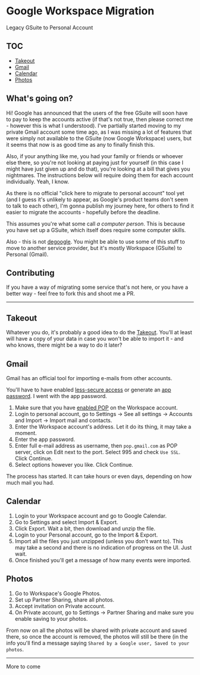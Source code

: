 # Google Workspace Migration
Legacy GSuite to Personal Account

## TOC

- [Takeout](#takeout)
- [Gmail](#gmail)
- [Calendar](#calendar)
- [Photos](#photos)

## What's going on?

Hi! Google has announced that the users of the free GSuite will soon have to pay to keep the accounts active (if that's not true, then please correct me - however this is what I understood). I've partially started moving to my private Gmail account some time ago, as I was missing a lot of features that were simply not available to the GSuite (now Google Workspace) users, but it seems that now is as good time as any to finally finish this.

Also, if your anything like me, you had your family or friends or whoever else there, so you're not looking at paying just for yourself (in this case I might have just given up and do that), you're looking at a bill that gives you nightmares. The instructions below will require doing them for each account individually. Yeah, I know.

As there is no official "click here to migrate to personal account" tool yet (and I guess it's unlikely to appear, as Google's product teams don't seem to talk to each other), I'm gonna publish my journey here, for others to find it easier to migrate the accounts - hopefully before the deadline.

This assumes you're what some call _a computer person_. This is because you have set up a GSuite, which itself does require some computer skills.

Also - this is not [degoogle](https://github.com/tycrek/degoogle). You might be able to use some of this stuff to move to another service provider, but it's mostly Workspace (GSuite) to Personal (Gmail).

## Contributing

If you have a way of migrating some service that's not here, or you have a better way - feel free to fork this and shoot me a PR.

---

## Takeout

Whatever you do, it's probably a good idea to do the [Takeout](https://takeout.google.com/). You'll at least will have a copy of your data in case you won't be able to import it - and who knows, there might be a way to do it later?

## Gmail

Gmail has an official tool for importing e-mails from other accounts. 

You'll have to have enabled [less-secure access](https://myaccount.google.com/lesssecureapps) or generate an [app password](https://myaccount.google.com/apppasswords). I went with the app password.

1. Make sure that you have [enabled POP](https://support.google.com/mail/answer/7104828) on the Workspace account.
2. Login to personal account, go to Settings -> See all settings -> Accounts and Import -> Import mail and contacts.
3. Enter the Workspace account's address. Let it do its thing, it may take a moment.
4. Enter the app password.
5. Enter full e-mail address as username, then `pop.gmail.com` as POP server, click on Edit next to the port. Select 995 and check `Use SSL`. Click Continue.
6. Select options however you like. Click Continue.

The process has started. It can take hours or even days, depending on how much mail you had.

## Calendar

1. Login to your Workspace account and go to Google Calendar.
2. Go to Settings and select Import & Export.
3. Click Export. Wait a bit, then download and unzip the file.
4. Login to your Personal account, go to the Import & Export.
5. Import all the files you just unzipped (unless you don't want to). This may take a second and there is no indication of progress on the UI. Just wait.
6. Once finished you'll get a message of how many events were imported.

## Photos

1. Go to Workspace's Google Photos.
2. Set up Partner Sharing, share all photos.
3. Accept invitation on Private account.
4. On Private account, go to Settings -> Partner Sharing and make sure you enable saving to your photos.

From now on all the photos will be shared with private account and saved there, so once the account is removed, the photos will still be there (in the info you'll find a message saying `Shared by a Google user, Saved to your photos`.

---

More to come
